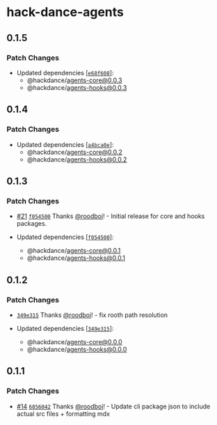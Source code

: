 # hack-dance-agents

## 0.1.5

### Patch Changes

- Updated dependencies [[`e68f608`](https://github.com/hack-dance/agents/commit/e68f608f69b57acbf67e0711f2ec279abf94accd)]:
  - @hackdance/agents-core@0.0.3
  - @hackdance/agents-hooks@0.0.3

## 0.1.4

### Patch Changes

- Updated dependencies [[`a4bca0e`](https://github.com/hack-dance/agents/commit/a4bca0ec82a1965837510f0ff7f906652b1de341)]:
  - @hackdance/agents-core@0.0.2
  - @hackdance/agents-hooks@0.0.2

## 0.1.3

### Patch Changes

- [#21](https://github.com/hack-dance/agents/pull/21) [`f054500`](https://github.com/hack-dance/agents/commit/f05450084939432a270185599e2e7342ae75049d) Thanks [@roodboi](https://github.com/roodboi)! - Initial release for core and hooks packages.

- Updated dependencies [[`f054500`](https://github.com/hack-dance/agents/commit/f05450084939432a270185599e2e7342ae75049d)]:
  - @hackdance/agents-core@0.0.1
  - @hackdance/agents-hooks@0.0.1

## 0.1.2

### Patch Changes

- [`349e315`](https://github.com/hack-dance/agents/commit/349e315ecb104423cf20eccbd3c4b64b60c732f0) Thanks [@roodboi](https://github.com/roodboi)! - fix rooth path resolution

- Updated dependencies [[`349e315`](https://github.com/hack-dance/agents/commit/349e315ecb104423cf20eccbd3c4b64b60c732f0)]:
  - @hackdance/agents-core@0.0.0
  - @hackdance/agents-hooks@0.0.0

## 0.1.1

### Patch Changes

- [#14](https://github.com/hack-dance/agents/pull/14) [`6856042`](https://github.com/hack-dance/agents/commit/68560424c87b21e7fa23c9669ae2076e5f3a77be) Thanks [@roodboi](https://github.com/roodboi)! - Update cli package json to include actual src files + formatting mdx
